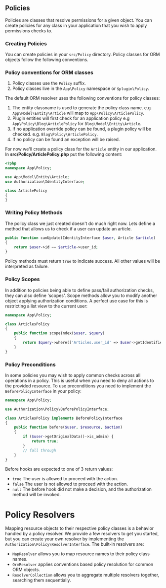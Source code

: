 ## Policies

Policies are classes that resolve permissions for a given object. You can create
policies for any class in your application that you wish to apply permissions
checks to.

### Creating Policies

You can create policies in your `src/Policy` directory. Policy classes for ORM
objects follow the following conventions.

### Policy conventions for ORM classes

1. Policy classes use the `Policy` suffix.
2. Policy classes live in the `App\Policy` namespace or `$plugin\Policy`.

The default ORM resolver uses the following conventions for policy classes:

1. The entity classname is used to generate the policy class name. e.g
   `App\Model\Entity\Article` will map to `App\Policy\ArticlePolicy`.
2. Plugin entities will first check for an application policy e.g
   `App\Policy\Blog\ArticlePolicy` for `Blog\Model\Entity\Article`.
3. If no application override policy can be found, a plugin policy will be
   checked. e.g. `Blog\Policy\ArticlePolicy`.
4. If no policy can be found an exception will be raised.

For now we'll create a policy class for the `Article` entity in our application.
In **src/Policy/ArticlePolicy.php** put the following content:

```php
<?php
namespace App\Policy;

use App\Model\Entity\Article;
use Authorization\IdentityInterface;

class ArticlePolicy
{
}
```

### Writing Policy Methods

The policy class we just created doesn't do much right now. Lets define a method
that allows us to check if a user can update an article.

```php
public function canUpdate(IdentityInterface $user, Article $article)
{
    return $user->id == $article->user_id;
}
```

Policy methods must return `true` to indicate success. All other values will be
interpreted as failure.

### Policy Scopes

In addition to policies being able to define pass/fail authorization checks,
they can also define 'scopes'. Scope methods allow you to modify another object
applying authorization conditions. A perfect use case for this is restricting
a list view to the current user:

```php
namespace App\Policy;

class ArticlesPolicy
{
    public function scopeIndex($user, $query)
    {
        return $query->where(['Articles.user_id' => $user->getIdentifier()]);
    }
}
```


### Policy Preconditions

In some policies you may wish to apply common checks across all operations in
a policy. This is useful when you need to deny all actions to the provided
resource. To use preconditions you need to implement the `BeforePolicyInterface`
in your policy:

```php
namespace App\Policy;

use Authorization\Policy\BeforePolicyInterface;

class ArticlesPolicy implements BeforePolicyInterface
{
    public function before($user, $resource, $action)
    {
        if ($user->getOriginalData()->is_admin) {
            return true;
        }
        // fall through
    }
}
```

Before hooks are expected to one of 3 return values:

- `true` The user is allowed to proceed with the action.
- `false` The user is not allowed to proceed with the action.
- `null` The before hook did not make a decision, and the authorization method
  will be invoked.


# Policy Resolvers

Mapping resource objects to their respective policy classes is a behavior
handled by a policy resolver. We provide a few resolvers to get you started, but
you can create your own resolver by implementing the
`Authorization\Policy\ResolverInterface`. The built-in resolvers are:

* `MapResolver` allows you to map resource names to their policy class names.
* `OrmResolver` applies conventions based policy resolution for common ORM
  objects.
* `ResolverCollection` allows you to aggregate multiple resolvers together,
  searching them sequentially.
